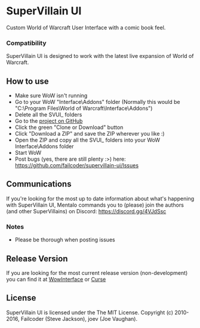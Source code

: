 # SuperVillain UI

Custom World of Warcraft User Interface with a comic book feel.

### Compatibility

SuperVillain UI is designed to work with the latest live expansion of World of Warcraft.

## How to use
* Make sure WoW isn't running
* Go to your WoW "Interface\Addons" folder (Normally this would be "C:\Program Files\World of Warcraft\Interface\Addons")
* Delete all the SVUI_ folders
* Go to the [project on GitHub](https://github.com/failcoder/supervillain-ui)
* Click the green "Clone or Download" button
* Click "Download a ZIP" and save the ZIP wherever you like :)
* Open the ZIP and copy all the SVUI_ folders into your WoW Interface\Addons folder
* Start WoW
* Post bugs (yes, there are still plenty :>) here: https://github.com/failcoder/supervillain-ui/Issues

## Communications
If you're looking for the most up to date information about what's happening with SuperVillain UI, Mentalo commands you to (please) join the authors (and other SuperVillains) on Discord: https://discord.gg/4VJdSsc

### Notes
* Please be thorough when posting issues

## Release Version

If you are looking for the most current release version (non-development) you can find it at [WowInterface](http://www.wowinterface.com/downloads/info23519-SuperVillainUI.html#info) or [Curse](http://www.curse.com/addons/wow/supervillain-ui)

## License

SuperVillain UI is licensed under the The MIT License.
Copyright (c) 2010-2016, Failcoder (Steve Jackson), joev (Joe Vaughan).
